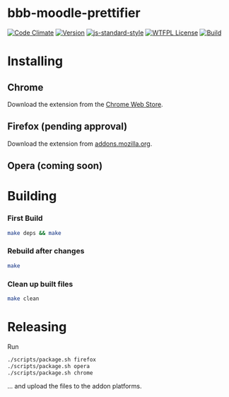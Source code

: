 # bbb-moodle-prettifier
[![Code Climate](https://codeclimate.com/github/bash/bbb-moodle-prettifier/badges/gpa.svg)](https://codeclimate.com/github/bash/bbb-moodle-prettifier)
[![Version](https://img.shields.io/badge/version-4.1.1-yellow.svg)](manifest.json)
[![js-standard-style](https://img.shields.io/badge/code%20style-standard-brightgreen.svg)](http://standardjs.com/)
[![WTFPL License](https://img.shields.io/badge/license-WTFPL-blue.svg)](LICENSE)
[![Build](https://img.shields.io/badge/build%20system-make-brightgreen.svg)](Makefile)

# Installing

## Chrome

Download the extension from the [Chrome Web Store](https://chrome.google.com/webstore/detail/bbb-moodle-prettifier/fbnoacnkmdhnmghankinjgbmlinjpkhg).

## Firefox (pending approval)

Download the extension from [addons.mozilla.org](https://addons.mozilla.org/en-US/firefox/addon/bbb-moodle-prettifier/).

## Opera (coming soon)

# Building

### First Build

```bash
make deps && make
```

### Rebuild after changes

```bash
make
```

### Clean up built files

```bash
make clean
```

# Releasing

Run

```bash
./scripts/package.sh firefox
./scripts/package.sh opera
./scripts/package.sh chrome
```

... and upload the files to the addon platforms.
